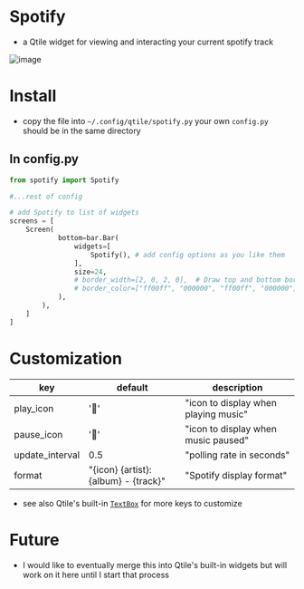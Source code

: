 # Spotify
- a Qtile widget for viewing and interacting your current spotify track

![image](https://user-images.githubusercontent.com/45215137/160912874-9f6ebaa4-5b9a-4fda-9fcb-ecc7d04123a9.png)

# Install

- copy the file into `~/.config/qtile/spotify.py` your own `config.py` should be in the same directory

## In config.py

```python
from spotify import Spotify

#...rest of config

# add Spotify to list of widgets
screens = [
    Screen(
            bottom=bar.Bar(
                widgets=[
                    Spotify(), # add config options as you like them
                ],
                size=24,
                # border_width=[2, 0, 2, 0],  # Draw top and bottom borders
                # border_color=["ff00ff", "000000", "ff00ff", "000000"]  # Borders are magenta
            ),
        ),
    ]
]
```

# Customization

| key | default | description |
|-----|---------|-------------|
|play_icon| ''| "icon to display when playing music"|
|pause_icon| ''| "icon to display when music paused"|
|update_interval| 0.5| "polling rate in seconds"|
|format| "{icon} {artist}:{album} - {track}"| "Spotify display format"|

- see also Qtile's built-in [`TextBox`](https://docs.qtile.org/en/stable/manual/ref/widgets.html#libqtile.widget.TextBox) for more keys to customize

# Future
- I would like to eventually merge this into Qtile's built-in widgets but will work on it here until I start that process
